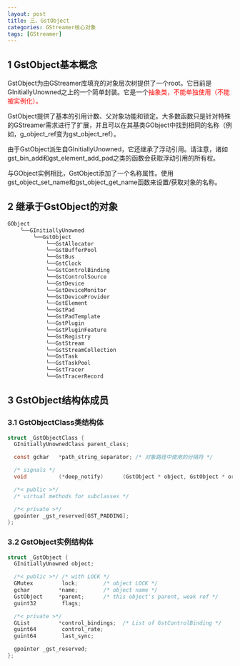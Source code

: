 ```yaml
---
layout: post
title: 三、GstObject
categories: GStreamer核心对象
tags: [GStreamer]
---
```


## 1 GstObject基本概念


GstObject为由GStreamer库填充的对象层次树提供了一个root。它目前是GInitiallyUnowned之上的一个简单封装。它是一个<span style="color:red;">抽象类<span>，不能单独使用（不能被实例化）。

GstObject提供了基本的引用计数、父对象功能和锁定。大多数函数只是针对特殊的GStreamer需求进行了扩展，并且可以在其基类GObject中找到相同的名称（例如，g_object_ref变为gst_object_ref）。

由于GstObject派生自GInitiallyUnowned，它还继承了浮动引用。请注意，诸如gst_bin_add和gst_element_add_pad之类的函数会获取浮动引用的所有权。

与GObject实例相比，GstObject添加了一个名称属性。使用gst_object_set_name和gst_object_get_name函数来设置/获取对象的名称。

## 2 继承于GstObject的对象

```c
GObject
    ╰──GInitiallyUnowned
        ╰──GstObject
            ╰──GstAllocator
            ╰──GstBufferPool
            ╰──GstBus
            ╰──GstClock
            ╰──GstControlBinding
            ╰──GstControlSource
            ╰──GstDevice
            ╰──GstDeviceMonitor
            ╰──GstDeviceProvider
            ╰──GstElement
            ╰──GstPad
            ╰──GstPadTemplate
            ╰──GstPlugin
            ╰──GstPluginFeature
            ╰──GstRegistry
            ╰──GstStream
            ╰──GstStreamCollection
            ╰──GstTask
            ╰──GstTaskPool
            ╰──GstTracer
            ╰──GstTracerRecord
```

## 3 GstObject结构体成员

### 3.1 GstObjectClass类结构体

```c
struct _GstObjectClass {
  GInitiallyUnownedClass parent_class;

  const gchar	*path_string_separator; /* 对象路径中使用的分隔符 */

  /* signals */
  void          (*deep_notify)      (GstObject * object, GstObject * orig, GParamSpec * pspec);

  /*< public >*/
  /* virtual methods for subclasses */

  /*< private >*/
  gpointer _gst_reserved[GST_PADDING];
};
```


### 3.2 GstObject实例结构体

```c
struct _GstObject {
  GInitiallyUnowned object;

  /*< public >*/ /* with LOCK */
  GMutex         lock;        /* object LOCK */
  gchar         *name;        /* object name */
  GstObject     *parent;      /* this object's parent, weak ref */
  guint32        flags;

  /*< private >*/
  GList         *control_bindings;  /* List of GstControlBinding */
  guint64        control_rate;
  guint64        last_sync;

  gpointer _gst_reserved;
};
```